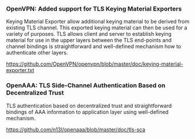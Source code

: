 ### OpenVPN: Added support for TLS Keying Material Exporters
Keying Material Exporter allow additional keying material to be derived from 
existing TLS channel. This exported keying material can then be used for a 
variety of purposes. TLS allows client and server to establish keying material 
for use in the upper layers between the TLS end-points and channel bindings is 
straightforward and well-defined mechanism how to authenticate other layers.

[https://github.com/OpenVPN/openvpn/blob/master/doc/keying-material-exporter.txt
](https://github.com/OpenVPN/openvpn/blob/master/doc/keying-material-exporter.txt)

### OpenAAA: TLS Side-Channel Authentication Based on Decentralized Trust
TLS authentication based on decentralized trust and straightforward
bindings of AAA information to application layer using well-defined mechanism.

[https://github.com/n13l/openaaa/blob/master/doc/tls-sca
](https://github.com/n13l/openaaa/blob/master/doc/tls-sca)
